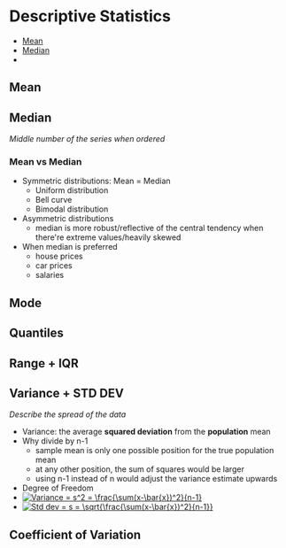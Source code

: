 # Descriptive Statistics
- [Mean](#mean)
- [Median](#median)
- 
## Mean

## Median
_Middle number of the series when ordered_

### Mean vs Median
- Symmetric distributions: Mean =  Median
  - Uniform distribution
  - Bell curve
  - Bimodal distribution
- Asymmetric distributions
  - median is more robust/reflective of the central tendency when there're extreme values/heavily skewed
- When median is preferred
  - house prices
  - car prices
  - salaries

## Mode
## Quantiles
## Range + IQR

## Variance + STD DEV
_Describe the spread of the data_
- Variance: the average **squared deviation** from the **population** mean
- Why divide by n-1
  - sample mean is only one possible position for the true population mean
  - at any other position, the sum of squares would be larger
  - using n-1 instead of n would adjust the variance estimate upwards
- Degree of Freedom
- <a href="https://www.codecogs.com/eqnedit.php?latex=\inline&space;Variance&space;=&space;s^2&space;=&space;\frac{\sum(x-\bar{x})^2}{n-1}" target="_blank"><img src="https://latex.codecogs.com/svg.latex?\inline&space;Variance&space;=&space;s^2&space;=&space;\frac{\sum(x-\bar{x})^2}{n-1}" title="Variance = s^2 = \frac{\sum(x-\bar{x})^2}{n-1}" /></a>
- <a href="https://www.codecogs.com/eqnedit.php?latex=\inline&space;Std&space;dev&space;=&space;s&space;=&space;\sqrt{\frac{\sum(x-\bar{x})^2}{n-1}}" target="_blank"><img src="https://latex.codecogs.com/svg.latex?\inline&space;Std&space;dev&space;=&space;s&space;=&space;\sqrt{\frac{\sum(x-\bar{x})^2}{n-1}}" title="Std dev = s = \sqrt{\frac{\sum(x-\bar{x})^2}{n-1}}" /></a>

## Coefficient of Variation

